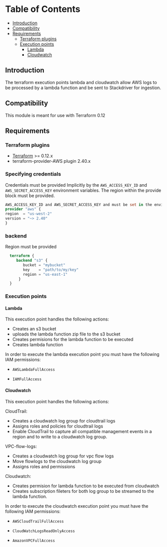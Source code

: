 # Table of Contents
<!-- TOC -->
 * [Introduction](#introduction)
 * [Compatibility](#Compatibility)
 * [Requirements](#Requirements)
    * [Terraform plugins](#Terraform-plugins)
    * [Execution points](Execution-points)
         * [Lambda](#Lambda)
         * [Cloudwatch](#Cloudwatch)
               
<!-- TOC -->
## Introduction

The terraform execution points lambda and cloudwatch allow AWS logs to be processed by a lambda function and be sent to Stackdriver for ingestion.

## Compatibility

This module is meant for use with Terraform 0.12

## Requirements

### Terraform plugins
- [Terraform](https://www.terraform.io/downloads.html) >= 0.12.x
- terraform-provider-AWS plugin 2.40.x

### Specifying credentials
   
Credentials must be provided Implicitly by the `AWS_ACCESS_KEY_ID` and `AWS_SECRET_ACCESS_KEY` environment variables.
The region within the provide block must be provided.
   ```terraform
   AWS_ACCESS_KEY_ID and AWS_SECRET_ACCESS_KEY and must be set in the environment before Terraform is run.
   provider "aws" {
   region  = "us-west-2"
   version = "~> 2.40"
   }
```
### backend
Region must be provided
 ```terraform
   terraform {
      backend "s3" {
         bucket = "mybucket"
         key    = "path/to/my/key"
         region = "us-east-1"
       }
   }
```


### Execution points

#### Lambda

This execution point handles the following actions:
- Creates an s3 bucket
- uploads the lambda function zip file to the s3 bucket
- Creates permisions for the lambda function to be executed
- Creates lambda function

In order to execute the lambda execution point you must have the following IAM permissions:

- `AWSLambdaFullAccess`

- `IAMFullAccess`

#### Cloudwatch
This execution point handles the following actions:

CloudTrail:
- Creates a cloudwatch log group for cloudtrail logs
- Assigns roles and policies for cloudtrail logs
- Enable CloudTrail to capture all compatible management events in a region and to write to a cloudwatch log group.

VPC-flow-logs:
- Creates a cloudwatch log group for vpc flow logs
- Move flowlogs to the cloudwatch log group
- Assigns roles and permissions 

Cloudwatch:
- Creates permision for lambda function to be executed from cloudwatch
- Creates subscription fileters for both log group to be streamed to the lambda function.

In order to execute the cloudwatch execution point you must have the following IAM permissions:

- `AWSCloudTrailFullAccess`

- `CloudWatchLogsReadOnlyAccess`

- `AmazonVPCFullAccess`
